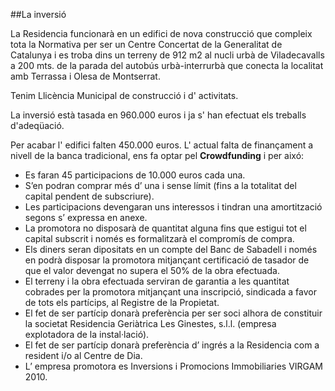 ##La inversió

La Residencia funcionarà en un edifici de nova construcció que compleix tota la Normativa per ser un Centre Concertat de la Generalitat de Catalunya i es troba dins un terreny de 912 m2 al nucli urbà de Viladecavalls a 200 mts. de la parada del autobús urbà-interrurbà que conecta la localitat amb Terrassa i Olesa de Montserrat.

Tenim Llicència Municipal de construcció i d' activitats.

La inversió està tasada en 960.000 euros i ja s' han efectuat els treballs d'adeqüació.

Per acabar l' edifici falten 450.000 euros. L' actual falta de finançament a nivell de la banca tradicional, ens fa optar pel **Crowdfunding** i per aixó:

 - Es faran 45 participacions de 10.000 euros cada una.
 - S’en podran comprar més d’ una i sense límit (fins a la totalitat del capital pendent de subscriure).
 - Les participacions devengaran uns interessos i tindran una amortització segons s’ expressa en anexe.
 - La promotora no disposarà de quantitat alguna fins que estigui tot el capital subscrit i només es formalitzarà el compromís de compra.
 - Els diners seran dipositats en un compte del Banc de Sabadell i només en podrà disposar la promotora mitjançant certificació de tasador de que el valor devengat no supera el 50% de la obra efectuada.
 - El terreny i la obra efectuada serviran de garantia a les quantitat cobrades per la promotora mitjançant una inscripció, sindicada a favor de tots els partícips, al Registre de la Propietat.
 - El fet de ser partícip donarà preferència per ser soci alhora de constituir la societat Residencia Geriàtrica Les Ginestes, s.l.l. (empresa explotadora de la instal·lació).
 - El fet de ser partícip donarà preferència d’ ingrés a la Residencia com a resident i/o al Centre de Dia.
 - L’ empresa promotora es Inversions i Promocions Immobiliaries VIRGAM 2010.
